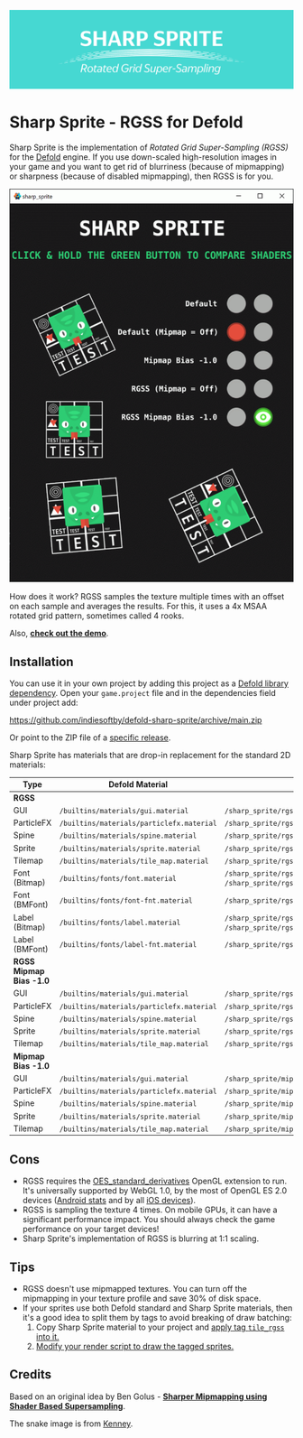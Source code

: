 [![Sharp Sprite Logo](cover.png)](https://github.com/indiesoftby/defold-sharp-sprite)

# Sharp Sprite - RGSS for Defold

Sharp Sprite is the implementation of *Rotated Grid Super-Sampling (RGSS)* for the [Defold](https://defold.com/) engine. If you use down-scaled high-resolution images in your game and you want to get rid of blurriness (because of mipmapping) or sharpness (because of disabled mipmapping), then RGSS is for you.

![RGSS vs Builtin](demo.gif)

How does it work? RGSS samples the texture multiple times with an offset on each sample and averages the results. For this, it uses a 4x MSAA rotated grid pattern, sometimes called 4 rooks.

Also, **[check out the demo](https://indiesoftby.github.io/defold-sharp-sprite/)**.

## Installation

You can use it in your own project by adding this project as a [Defold library dependency](http://www.defold.com/manuals/libraries/). Open your `game.project` file and in the dependencies field under project add:

https://github.com/indiesoftby/defold-sharp-sprite/archive/main.zip

Or point to the ZIP file of a [specific release](https://github.com/indiesoftby/defold-sharp-sprite/releases).

Sharp Sprite has materials that are drop-in replacement for the standard 2D materials:

| Type | Defold Material | Sharp Sprite Material |
| ---- | --------------- | --------------------- |
| **RGSS** | | |
| GUI  | `/builtins/materials/gui.material` | `/sharp_sprite/rgss/materials/gui.material` |
| ParticleFX  | `/builtins/materials/particlefx.material` | `/sharp_sprite/rgss/materials/particlefx.material` |
| Spine  | `/builtins/materials/spine.material` | `/sharp_sprite/rgss/materials/spine.material` |
| Sprite  | `/builtins/materials/sprite.material` | `/sharp_sprite/rgss/materials/sprite.material` |
| Tilemap  | `/builtins/materials/tile_map.material` | `/sharp_sprite/rgss/materials/tile_map.material` |
| Font (Bitmap)  | `/builtins/fonts/font.material` | `/sharp_sprite/rgss/fonts/font.material` or `/sharp_sprite/rgss/fonts/font-singlelayer.material` |
| Font (BMFont)  | `/builtins/fonts/font-fnt.material` | `/sharp_sprite/rgss/fonts/font-fnt.material` |
| Label (Bitmap)  | `/builtins/fonts/label.material` | `/sharp_sprite/rgss/fonts/label.material` or `/sharp_sprite/rgss/fonts/label-singlelayer.material` |
| Label (BMFont)  | `/builtins/fonts/label-fnt.material` | `/sharp_sprite/rgss/fonts/label-fnt.material` |
| **RGSS Mipmap Bias -1.0** | | |
| GUI  | `/builtins/materials/gui.material` | `/sharp_sprite/rgss_bias/materials/gui.material` |
| ParticleFX  | `/builtins/materials/particlefx.material` | `/sharp_sprite/rgss_bias/materials/particlefx.material` |
| Spine  | `/builtins/materials/spine.material` | `/sharp_sprite/rgss_bias/materials/spine.material` |
| Sprite  | `/builtins/materials/sprite.material` | `/sharp_sprite/rgss_bias/materials/sprite.material` |
| Tilemap  | `/builtins/materials/tile_map.material` | `/sharp_sprite/rgss_bias/materials/tile_map.material` |
| **Mipmap Bias -1.0** | | |
| GUI  | `/builtins/materials/gui.material` | `/sharp_sprite/mipmap_bias/materials/gui.material` |
| ParticleFX  | `/builtins/materials/particlefx.material` | `/sharp_sprite/mipmap_bias/materials/particlefx.material` |
| Spine  | `/builtins/materials/spine.material` | `/sharp_sprite/mipmap_bias/materials/spine.material` |
| Sprite  | `/builtins/materials/sprite.material` | `/sharp_sprite/mipmap_bias/materials/sprite.material` |
| Tilemap  | `/builtins/materials/tile_map.material` | `/sharp_sprite/mipmap_bias/materials/tile_map.material` |

## Cons

- RGSS requires the [OES_standard_derivatives](https://www.khronos.org/registry/OpenGL/extensions/OES/OES_standard_derivatives.txt) OpenGL extension to run. It's universally supported by WebGL 1.0, by the most of OpenGL ES 2.0 devices ([Android stats](https://opengles.gpuinfo.org/listreports.php?extension=GL_OES_standard_derivatives) and by all [iOS devices](https://developer.apple.com/library/archive/documentation/OpenGLES/Conceptual/OpenGLESHardwarePlatformGuide_iOS/OpenGLESPlatforms/OpenGLESPlatforms.html)).
- RGSS is sampling the texture 4 times. On mobile GPUs, it can have a significant performance impact. You should always check the game performance on your target devices!
- Sharp Sprite's implementation of RGSS is blurring at 1:1 scaling.

## Tips

- RGSS doesn't use mipmapped textures. You can turn off the mipmapping in your texture profile and save 30% of disk space.
- If your sprites use both Defold standard and Sharp Sprite materials, then it's a good idea to split them by tags to avoid breaking of draw batching:
   1. Copy Sharp Sprite material to your project and [apply tag `tile_rgss` into it.](tile_rgss_1.png)
   2. [Modify your render script to draw the tagged sprites.](tile_rgss_2.png)

## Credits

Based on an original idea by Ben Golus - **[Sharper Mipmapping using Shader Based Supersampling](https://medium.com/@bgolus/sharper-mipmapping-using-shader-based-supersampling-ed7aadb47bec)**.

The snake image is from [Kenney](https://kenney.nl/).
